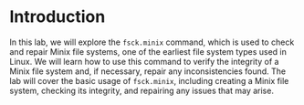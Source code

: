 # Introduction

In this lab, we will explore the `fsck.minix` command, which is used to check and repair Minix file systems, one of the earliest file system types used in Linux. We will learn how to use this command to verify the integrity of a Minix file system and, if necessary, repair any inconsistencies found. The lab will cover the basic usage of `fsck.minix`, including creating a Minix file system, checking its integrity, and repairing any issues that may arise.
